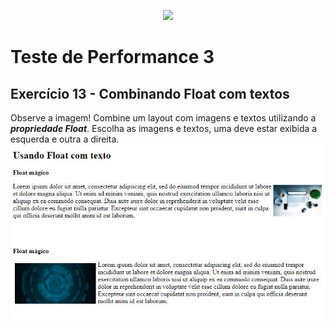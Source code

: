 <p align="center">
    <img src="https://www.infnet.edu.br/infnet/wp-content/themes/infnet.homepage//assets/img/LogoInfnetRodape.png"/>
</p>

# Teste de Performance 3

## Exercício 13 - Combinando Float com textos

Observe a imagem!
Combine um layout com imagens e textos utilizando a ***propriedade Float***. Escolha as imagens e textos, uma deve estar exibida a esquerda e outra a direita.
<img src="../float.JPG">